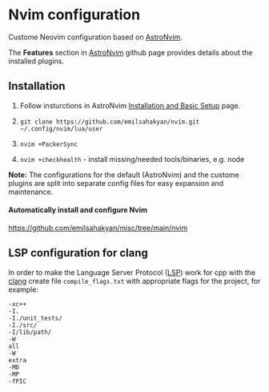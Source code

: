 # Nvim configuration

Custome Neovim configuration based on [AstroNvim](https://astronvim.github.io/).

The __Features__ section in [AstroNvim](https://astronvim.github.io/) github page provides details about the installed plugins.  

## Installation 
1. Follow insturctions in AstroNvim [Installation and Basic Setup](https://github.com/AstroNvim/AstroNvim) page.

2. `git clone https://github.com/emilsahakyan/nvim.git ~/.config/nvim/lua/user` 
3. `nvim +PackerSync`
4. `nvim +checkhealth` - install missing/needed tools/binaries, e.g. node


__Note:__ The configurations for the default (AstroNvim) and the custome plugins are split into separate config files for easy expansion and maintenance.

#### Automatically install and configure Nvim
https://github.com/emilsahakyan/misc/tree/main/nvim

## LSP configuration for clang
In order to make the Language Server Protocol ([LSP](https://microsoft.github.io/language-server-protocol/)) work for cpp with the [clang](https://clangd.llvm.org ) create file `compile_flags.txt` with appropriate flags for the project, for example:

```
-xc++
-I.
-I./unit_tests/
-I./src/
-I/lib/path/
-W
all
-W
extra
-MD
-MP
-fPIC

```
